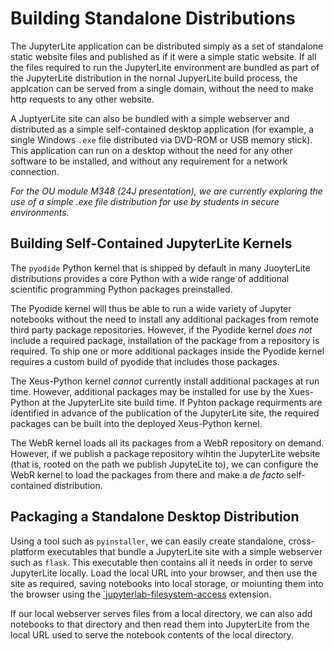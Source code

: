 # Building Standalone Distributions

The JupyterLite application can be distributed simply as a set of standalone static website files and published as if it were a simple static website. If all the files required to run the JupyterLite environment are bundled as part of the JupyterLite distribution in the nornal JupyerLite build process, the applcation can be served from a single domain, without the need to make http requests to any other website.

A JuptyerLite site can also be bundled with a simple webserver and distributed as a simple self-contained desktop application (for example, a single Windows `.exe` file distributed via DVD-ROM or USB memory stick). This application can run on a desktop without the need for any other software to be installed, and without any requirement for a network connection.

*For the OU module M348 (24J presentation), we are currently exploring the use of a simple .exe file distribution for use by students in secure environments.*

## Building Self-Contained JupyterLite Kernels

The `pyodide` Python kernel that is shipped by default in many JuoyterLite distributions provides a core Python with a wide range of additional scientific programming Python packages preinstalled.

The Pyodide kernel will thus be able to run a wide variety of Jupyter notebooks without the need to install any additional packages from remote third party package repositories. However, if the Pyodide kernel *does not* include a required package, installation of the package from a repository is required. To ship one or more additional packages inside the Pyodide kernel requires a custom build of pyodide that includes those packages.

The Xeus-Python kernel *cannot* currently install additional packages at run time. However, additional packages may be installed for use by the Xues-Python at the JupyterLite site build time. If Pyhton package requirments are identified in advance of the publication of the JupyterLite site, the required packages can be built into the deployed Xeus-Python kernel.

The WebR kernel loads all its packages from a WebR repository on demand. However, if we publish a package repository wihtin the JupyterLite website (that is, rooted on the path we publish JupyteLite to), we can configure the WebR kernel to load the packages from there and make a *de facto* self-contained distribution.

## Packaging a Standalone Desktop Distribution

Using a tool such as `pyinstaller`, we can easily create standalone, cross-platform executables that bundle a JupyterLite site with a simple webserver such as `flask`. This executable then contains all it needs in order to serve JupyterLite locally. Load the local URL into your browser, and then use the site as required, saving notebooks into local storage, or moiunting them into the browser using the [`jupyterlab-filesystem-access](https://jupyterlite.readthedocs.io/en/latest/howto/content/filesystem-access.html) extension.

If our local webserver serves files from a local directory, we can also add notebooks to that directory and then read them into JupyterLite from the local URL used to serve the notebook contents of the local directory.
